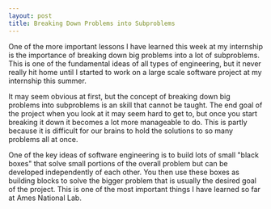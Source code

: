 ```yaml
---
layout: post
title: Breaking Down Problems into Subproblems
---
```

One of the more important lessons I have learned this week at my internship is the importance of breaking down big problems into a lot of subproblems. This is one of the fundamental ideas of all types of engineering, but it never really hit home until I started to work on a large scale software project at my internship this summer.

It may seem obvious at first, but the concept of breaking down big problems into subproblems is an skill that cannot be taught. The end goal of the project when you look at it may seem hard to get to, but once you start breaking it down it becomes a lot more manageable to do. This is partly because it is difficult for our brains to hold the solutions to so many problems all at once.

One of the key ideas of software engineering is to build lots of small "black boxes" that solve small portions of the overall problem but can be developed independently of each other. You then use these boxes as building blocks to solve the bigger problem that is usually the desired goal of the project. This is one of the most important things I have learned so far at Ames National Lab.
